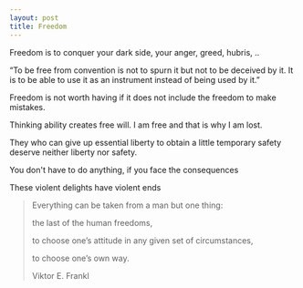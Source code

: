 ```yaml
---
layout: post
title: Freedom
---
```


Freedom is to conquer your dark side, your anger, greed, hubris, .. 

“To be free from convention is not to spurn it but not to be deceived by it. It is to be able to use it as an instrument instead of being used by it.”

Freedom is not worth having if it does not include the freedom to make mistakes.

Thinking ability creates free will. I am free and that is why I am lost.

They who can give up essential liberty to obtain a little temporary safety deserve neither liberty nor safety.

You don't have to do anything, if you face the consequences

These violent delights have violent ends

> Everything can be taken from a man but one thing: 
> 
> the last of the human freedoms, 
> 
> to choose one’s attitude in any given set of circumstances, 
> 
> to choose one’s own way.
> 
> Viktor E. Frankl


